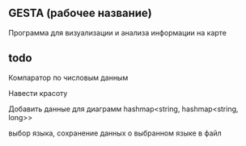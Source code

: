 ## GESTA (рабочее название)

Программа для визуализации и анализа информации на карте

## todo

Компаратор по числовым данным

Навести красоту

Добавить данные для диаграмм
hashmap<string, hashmap<string, long>>

выбор языка, сохранение данных о выбранном языке в файл